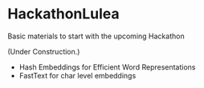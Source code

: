 # HackathonLulea
Basic materials to start with the upcoming Hackathon

(Under Construction.)

* Hash Embeddings for Efficient Word Representations
* FastText for char level embeddings
